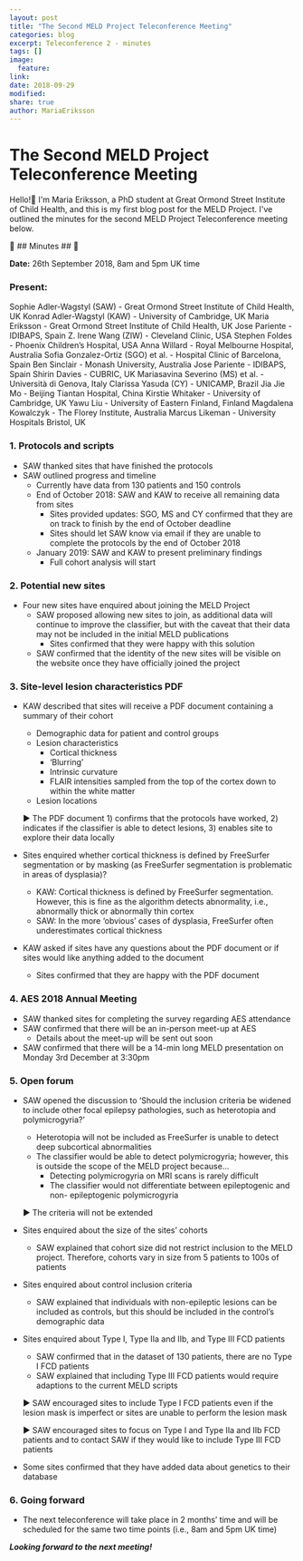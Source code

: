 ```yaml
---
layout: post
title: "The Second MELD Project Teleconference Meeting"
categories: blog
excerpt: Teleconference 2 - minutes
tags: []
image:
  feature:
link:
date: 2018-09-29
modified:
share: true
author: MariaEriksson
---
```


# The Second MELD Project Teleconference Meeting #


Hello!:wave: I'm Maria Eriksson, a PhD student at Great Ormond Street Institute of Child Health, and this is my first blog post for the MELD Project. I've outlined the minutes for the second MELD Project Teleconference meeting below.

:small_orange_diamond: ## Minutes ## :small_orange_diamond:

**Date:** 26th September 2018, 8am and 5pm UK time

### Present: ### 

Sophie Adler-Wagstyl (SAW) - Great Ormond Street Institute of Child Health, UK
Konrad Adler-Wagstyl (KAW) - University of Cambridge, UK
Maria Eriksson - Great Ormond Street Institute of Child Health, UK
Jose Pariente - IDIBAPS, Spain
Z. Irene Wang (ZIW) - Cleveland Clinic, USA
Stephen Foldes - Phoenix Children’s Hospital, USA
Anna Willard - Royal Melbourne Hospital, Australia
Sofia Gonzalez-Ortiz (SGO) et al. - Hospital Clinic of Barcelona, Spain
Ben Sinclair - Monash University, Australia
Jose Pariente - IDIBAPS, Spain
Shirin Davies - CUBRIC, UK
Mariasavina Severino (MS) et al. - Università di Genova, Italy
Clarissa Yasuda (CY) - UNICAMP, Brazil
Jia Jie Mo - Beijing Tiantan Hospital, China
Kirstie Whitaker - University of Cambridge, UK
Yawu Liu - University of Eastern Finland, Finland
Magdalena Kowalczyk - The Florey Institute, Australia
Marcus Likeman - University Hospitals Bristol, UK

### 1. Protocols and scripts ###

* SAW thanked sites that have finished the protocols 
* SAW outlined progress and timeline
    * Currently have data from 130 patients and 150 controls
    * End of October 2018: SAW and KAW to receive all remaining data from sites
        * Sites provided updates: SGO, MS and CY confirmed that they are on track to finish by the end of October deadline
        * Sites should let SAW know via email if they are unable to complete the protocols by the end of October 2018
    * January 2019: SAW and KAW to present preliminary findings
        * Full cohort analysis will start

### 2. Potential new sites ###

* Four new sites have enquired about joining the MELD Project
    * SAW proposed allowing new sites to join, as additional data will continue to improve the classifier, but with the caveat that their data may not be included in the initial MELD publications
        * Sites confirmed that they were happy with this solution
    * SAW confirmed that the identity of the new sites will be visible on the website once they have officially joined the project

### 3. Site-level lesion characteristics PDF ###

* KAW described that sites will receive a PDF document containing a summary of their cohort
    * Demographic data for patient and control groups
    * Lesion characteristics
        * Cortical thickness
        * ‘Blurring’
        * Intrinsic curvature
        * FLAIR intensities sampled from the top of the cortex down to within the white matter
    * Lesion locations

    :arrow_forward: The PDF document 1) confirms that the protocols have worked, 2) indicates if the classifier is able to detect lesions, 3) enables site to explore their data locally 

* Sites enquired whether cortical thickness is defined by FreeSurfer segmentation or by masking (as FreeSurfer segmentation is problematic in areas of dysplasia)?
    * KAW: Cortical thickness is defined by FreeSurfer segmentation. However, this is fine as the algorithm detects abnormality, i.e., abnormally thick or abnormally thin cortex
    * SAW: In the more ‘obvious’ cases of dysplasia, FreeSurfer often underestimates cortical thickness

* KAW asked if sites have any questions about the PDF document or if sites would like anything added to the document
    * Sites confirmed that they are happy with the PDF document

### 4. AES 2018 Annual Meeting ###

* SAW thanked sites for completing the survey regarding AES attendance
* SAW confirmed that there will be an in-person meet-up at AES
    * Details about the meet-up will be sent out soon
* SAW confirmed that there will be a 14-min long MELD presentation on Monday 3rd December at 3:30pm

### 5. Open forum ###

* SAW opened the discussion to ‘Should the inclusion criteria be widened to include other focal epilepsy pathologies, such as heterotopia and polymicrogyria?’
    * Heterotopia will not be included as FreeSurfer is unable to detect deep subcortical abnormalities
    * The classifier would be able to detect polymicrogyria; however, this is outside the scope of the MELD project because…
        * Detecting polymicrogyria on MRI scans is rarely difficult
        * The classifier would not differentiate between epileptogenic and non- epileptogenic polymicrogyria

    :arrow_forward: The criteria will not be extended

* Sites enquired about the size of the sites’ cohorts
    * SAW explained that cohort size did not restrict inclusion to the MELD project. Therefore, cohorts vary in size from 5 patients to 100s of patients

* Sites enquired about control inclusion criteria
    * SAW explained that individuals with non-epileptic lesions can be included as controls, but this should be included in the control’s demographic data

* Sites enquired about Type I, Type IIa and IIb, and Type III FCD patients
    * SAW confirmed that in the dataset of 130 patients, there are no Type I FCD patients
    * SAW explained that including Type III FCD patients would require adaptions to the current MELD scripts

    :arrow_forward: SAW encouraged sites to include Type I FCD patients even if the lesion mask is imperfect or sites are unable to perform the lesion mask

    :arrow_forward: SAW encouraged sites to focus on Type I and Type IIa and IIb FCD patients and to contact SAW if they would like to include Type III FCD patients

* Some sites confirmed that they have added data about genetics to their database

### 6. Going forward ###

* The next teleconference will take place in 2 months’ time and will be scheduled for the same two time points (i.e., 8am and 5pm UK time)


***Looking forward to the next meeting!***




